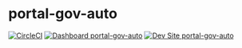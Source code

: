 # portal-gov-auto

[![CircleCI](https://circleci.com/gh/alonmoor/portal-gov-auto.svg?style=shield)](https://circleci.com/gh/alonmoor/portal-gov-auto)
[![Dashboard portal-gov-auto](https://img.shields.io/badge/dashboard-portal_gov_auto-yellow.svg)](https://dashboard.pantheon.io/sites/9191216f-e313-4417-a36d-11919f3396a2#dev/code)
[![Dev Site portal-gov-auto](https://img.shields.io/badge/site-portal_gov_auto-blue.svg)](http://dev-portal-gov-auto.pantheonsite.io/)